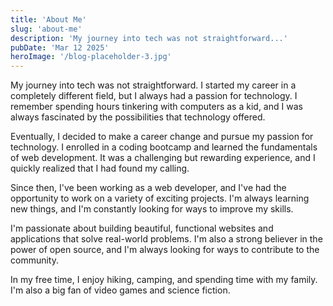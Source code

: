 ```yaml
---
title: 'About Me'
slug: 'about-me'
description: 'My journey into tech was not straightforward...'
pubDate: 'Mar 12 2025'
heroImage: '/blog-placeholder-3.jpg'
---
```


My journey into tech was not straightforward. I started my career in a completely different field, but I always had a passion for technology. I remember spending hours tinkering with computers as a kid, and I was always fascinated by the possibilities that technology offered.

Eventually, I decided to make a career change and pursue my passion for technology. I enrolled in a coding bootcamp and learned the fundamentals of web development. It was a challenging but rewarding experience, and I quickly realized that I had found my calling.

Since then, I've been working as a web developer, and I've had the opportunity to work on a variety of exciting projects. I'm always learning new things, and I'm constantly looking for ways to improve my skills.

I'm passionate about building beautiful, functional websites and applications that solve real-world problems. I'm also a strong believer in the power of open source, and I'm always looking for ways to contribute to the community.

In my free time, I enjoy hiking, camping, and spending time with my family. I'm also a big fan of video games and science fiction.
